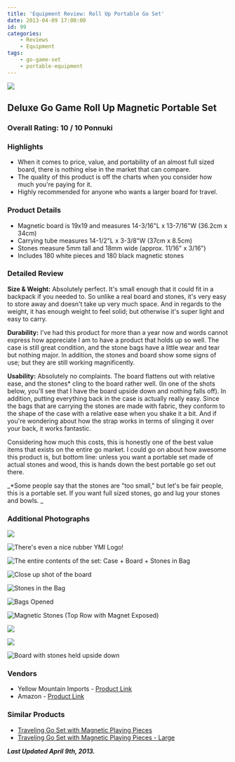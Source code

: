```yaml
---
title: 'Equipment Review: Roll Up Portable Go Set'
date: 2013-04-09 17:00:00
id: 99
categories:
	- Reviews
	- Equipment
tags:
	- go-game-set
	- portable-equipment
---
```


![](/images/2010/09/rollupMagnetSet.jpg)

## Deluxe Go Game Roll Up Magnetic Portable Set

### Over­all Rat­ing: 10 / 10 Ponnuki

### High­lights

*   When it comes to price, value, and portability of an almost full sized board, there is nothing else in the market that can compare.
*   The quality of this product is off the charts when you consider how much you're paying for it.
*   Highly recommended for anyone who wants a larger board for travel.

### Prod­uct Details

*   Magnetic board is 19x19 and measures 14-3/16"L x 13-7/16"W (36.2cm x 34cm)
*   Carrying tube measures 14-1/2"L x 3-3/8"W (37cm x 8.5cm)
*   Stones measure 5mm tall and 18mm wide (approx. 11/16" x 3/16")
*   Includes 180 white pieces and 180 black magnetic stones
<!--more-->

### Detailed Review

**Size &amp; Weight:** Absolutely perfect. It's small enough that it could fit in a backpack if you needed to. So unlike a real board and stones, it's very easy to store away and doesn't take up very much space. And in regards to the weight, it has enough weight to feel solid; but otherwise it's super light and easy to carry.

**Dura­bil­ity:** I've had this product for more than a year now and words cannot express how appreciate I am to have a product that holds up so well. The case is still great condition, and the stone bags have a little wear and tear but nothing major. In addition, the stones and board show some signs of use; but they are still working magnificently.

**Usabil­ity:** Absolutely no complaints. The board flattens out with relative ease, and the stones* cling to the board rather well. (In one of the shots below, you'll see that I have the board upside down and nothing falls off). In addition, putting everything back in the case is actually really easy. Since the bags that are carrying the stones are made with fabric, they conform to the shape of the case with a relative ease when you shake it a bit. And if you're wondering about how the strap works in terms of slinging it over your back, it works fantastic.

Considering how much this costs, this is honestly one of the best value items that exists on the entire go market. I could go on about how awesome this product is, but bottom line: unless you want a portable set made of actual stones and wood, this is hands down the best portable go set out there.

_*Some people say that the stones are "too small," but let's be fair people, this is a portable set. If you want full sized stones, go and lug your stones and bowls. _

### Addi­tional Photographs

![](/images/2010/09/rollupMagnetSet2.jpg)

![There's even a nice rubber YMI Logo!](/images/2010/09/rollupMagnetSet3.jpg)

![The entire contents of the set: Case + Board + Stones in Bag](/images/2010/09/rollupMagnetSet4.jpg)

![Close up shot of the board](/images/2010/09/rollupMagnetSet5.jpg)

![Stones in the Bag](/images/2010/09/rollupMagnetSet6.jpg)

![Bags Opened](/images/2010/09/rollupMagnetSet7.jpg)

![Magnetic Stones (Top Row with Magnet Exposed)](/images/2010/09/rollupMagnetSet8.jpg)

![](/images/2010/09/rollupMagnetSet9.jpg)

![](/images/2010/09/rollupMagnetSet10.jpg)

![Board with stones held upside down](/images/2010/09/rollupMagnetSet11.jpg)

### Ven­dors

* Yellow Mountain Imports - [Product Link](https://www.ymimports.com/p-232-deluxe-go-game-roll-up-magnetic-portable-set.aspx#.UWQmV5Nlm2A)
* Amazon - [Product Link](http://www.amazon.com/gp/product/B000JHSORK/ref=as_li_ss_tl?ie=UTF8&amp;camp=1789&amp;creative=390957&amp;creativeASIN=B000JHSORK&amp;linkCode=as2&amp;tag=be09a-20)

### Sim­i­lar Products

*   [Traveling Go Set with Magnetic Playing Pieces](https://www.ymimports.com/p-1629-traveling-go-set-with-magnetic-playing-pieces.aspx#.UWQm2ZNlm2A)
*   [Traveling Go Set with Magnetic Playing Pieces - Large](https://www.ymimports.com/p-1957-traveling-go-set-with-magnetic-playing-pieces-large.aspx#.UWQmxJNlm2A)

_**Last Updated April 9th, 2013.**_
